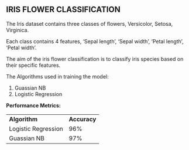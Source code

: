 <h2> IRIS FLOWER CLASSIFICATION </h2>

The Iris dataset contains three classes of flowers, Versicolor, Setosa, Virginica.

Each class contains 4 features, ‘Sepal length’, ‘Sepal width’, ‘Petal length’, ‘Petal width’. 

The aim of the iris flower classification is to classify iris species based on their specific features.


The Algorithms used in training the model:
1. Guassian NB
2. Logistic Regression




**Performance Metrics:**
<table>
    <tr> <td> <b> Algorithm  <b> </td>  <td> <b> Accuracy<b> </td> </tr>  
        <tr> <td> Logistic Regression </td> <td>  96%  </td> </tr>
        <tr> <td> Guassian NB </td> <td>  97%  </td> </tr>
